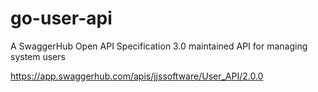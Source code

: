 # go-user-api

A SwaggerHub Open API Specification 3.0 maintained API for managing system users

https://app.swaggerhub.com/apis/jjssoftware/User_API/2.0.0
